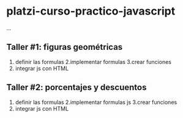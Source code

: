 # platzi-curso-practico-javascript

...

## Taller #1: figuras geométricas

1. definir las formulas
2.implementar formulas
3.crear funciones 
4. integrar js con HTML

## Taller #2: porcentajes y descuentos

1. definir las formulas
2.implementar formulas js
3.crear funciones 
4. integrar js con HTML
